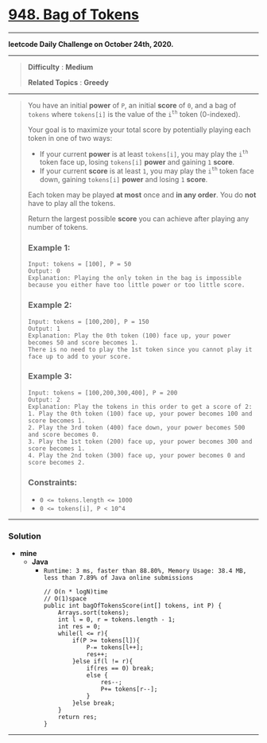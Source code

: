 # [948. Bag of Tokens](https://leetcode.com/problems/bag-of-tokens/)

---

**leetcode Daily Challenge on October 24th, 2020.**

---

> **Difficulty** : **Medium**
>
> **Related Topics** : **Greedy**

---

> You have an initial **power** of `P`, an initial **score** of `0`, and a bag of `tokens` where `tokens[i]` is the value of the `i`<sup>`th`</sup> token (0-indexed).
>
> Your goal is to maximize your total score by potentially playing each token in one of two ways:
> * If your current **power** is at least `tokens[i]`, you may play the `i`<sup>`th`</sup> token face up, losing `tokens[i]` **power** and gaining `1` **score**.
> * If your current **score** is at least `1`, you may play the `i`<sup>`th`</sup> token face down, gaining `tokens[i]` **power** and losing `1` **score**.
>
> Each token may be played **at most** once and **in any order**. You do **not** have to play all the tokens.
>
> Return the largest possible **score** you can achieve after playing any number of tokens.
>
>
>
> ### Example 1:
> ```
> Input: tokens = [100], P = 50
> Output: 0
> Explanation: Playing the only token in the bag is impossible because you either have too little power or too little score.
> ```
>
> ### Example 2:
> ```
> Input: tokens = [100,200], P = 150
> Output: 1
> Explanation: Play the 0th token (100) face up, your power becomes 50 and score becomes 1.
> There is no need to play the 1st token since you cannot play it face up to add to your score.
> ```
>
> ### Example 3:
> ```
> Input: tokens = [100,200,300,400], P = 200
> Output: 2
> Explanation: Play the tokens in this order to get a score of 2:
> 1. Play the 0th token (100) face up, your power becomes 100 and score becomes 1.
> 2. Play the 3rd token (400) face down, your power becomes 500 and score becomes 0.
> 3. Play the 1st token (200) face up, your power becomes 300 and score becomes 1.
> 4. Play the 2nd token (300) face up, your power becomes 0 and score becomes 2.
> ```
>
> ### Constraints:
> * `0 <= tokens.length <= 1000`
> * `0 <= tokens[i], P < 10^4`

---


### Solution
* **mine**
  * **Java**
    * `Runtime: 3 ms, faster than 88.80%, Memory Usage: 38.4 MB, less than 7.89% of Java online submissions`
      ```
      // O(n * logN)time
      // O(1)space
      public int bagOfTokensScore(int[] tokens, int P) {
          Arrays.sort(tokens);
          int l = 0, r = tokens.length - 1;
          int res = 0;
          while(l <= r){
              if(P >= tokens[l]){
                  P-= tokens[l++];
                  res++;
              }else if(l != r){
                  if(res == 0) break;
                  else {
                      res--;
                      P+= tokens[r--];
                  }
              }else break;
          }
          return res;
      }
      ```

---


